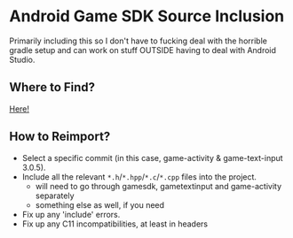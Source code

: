 # Android Game SDK Source Inclusion

Primarily including this so I don't have to fucking deal with the horrible gradle setup and can work on stuff OUTSIDE having to deal with Android Studio.

## Where to Find?

[Here!](https://android.googlesource.com/platform/frameworks/opt/gamesdk/+/b2f7b2462b6969c79f6d6999e3e62816436b3585)

## How to Reimport?

- Select a specific commit (in this case, game-activity & game-text-input 3.0.5).
- Include all the relevant `*.h`/`*.hpp`/`*.c`/`*.cpp` files into the project.
  - will need to go through gamesdk, gametextinput and game-activity separately
  - something else as well, if you need
- Fix up any 'include' errors.
- Fix up any C11 incompatibilities, at least in headers
